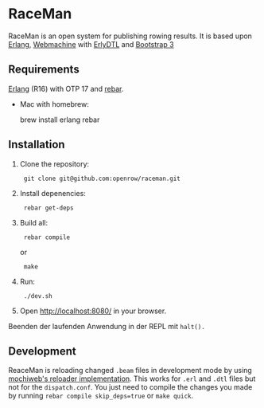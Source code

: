 RaceMan
=======

RaceMan is an open system for publishing rowing results. It is based upon [Erlang](http://erlang.org), [Webmachine](https://github.com/basho/webmachine/wiki) with [ErlyDTL](https://github.com/erlydtl/erlydtl) and [Bootstrap 3](http://getbootstrap.com)

Requirements
------------

[Erlang](http://erlang.org) (R16) with OTP 17 and [rebar](https://github.com/rebar/rebar).
   
   * Mac with homebrew: 
      
        brew install erlang rebar

Installation
------------

1. Clone the repository:
    
        git clone git@github.com:openrow/raceman.git
       
2. Install depenencies:

        rebar get-deps 
        
3. Build all:

        rebar compile 
   
   or 
   
        make
        
4. Run:

        ./dev.sh
        
5. Open [http://localhost:8080/](http://localhost:8080/) in your browser.

Beenden der laufenden Anwendung in der REPL mit `halt().`



Development
-----------

ReaceMan is reloading changed `.beam` files in development mode by using [mochiweb's reloader implementation](http://code.google.com/p/mochiweb/source/browse/trunk/src/reloader.erl). This works for `.erl` and `.dtl` files but not for the `dispatch.conf`. You just need to compile the changes you made by running `rebar compile skip_deps=true` or `make quick`.